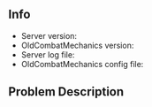 <!-- Before reporting, please try the latest test version from here https://ci.rayzr.tech/job/OldCombatMechanics/ as often bugs have already been fixed there. ->

<!-- Please fill out all fields as applicable, providing as many details as possible -->

## Info

<!-- For the last two, please post links to a pastebin.com upload of the file -->
- Server version: 
- OldCombatMechanics version: 
- Server log file: 
- OldCombatMechanics config file: 

## Problem Description
> 
